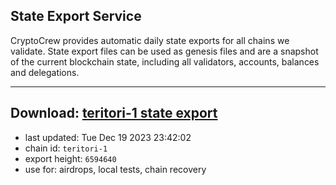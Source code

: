 ## State Export Service
CryptoCrew provides automatic daily state exports for all chains we validate. State export files can be used as genesis files and are a snapshot of the current blockchain state, including all validators, accounts, balances and delegations.

---
**Download: [teritori-1 state export](https://dl.ccvalidators.com/SERVICE/teritori/teritori-1_export_6594640.json)**
---

- last updated: Tue Dec 19 2023 23:42:02
- chain id: `teritori-1`
- export height: `6594640`
- use for: airdrops, local tests, chain recovery
